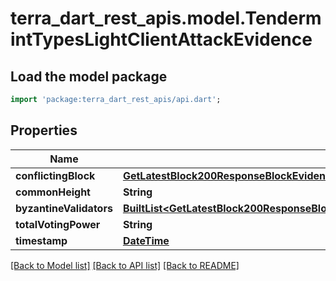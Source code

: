 # terra_dart_rest_apis.model.TendermintTypesLightClientAttackEvidence

## Load the model package
```dart
import 'package:terra_dart_rest_apis/api.dart';
```

## Properties
Name | Type | Description | Notes
------------ | ------------- | ------------- | -------------
**conflictingBlock** | [**GetLatestBlock200ResponseBlockEvidenceEvidenceInnerLightClientAttackEvidenceConflictingBlock**](GetLatestBlock200ResponseBlockEvidenceEvidenceInnerLightClientAttackEvidenceConflictingBlock.md) |  | [optional] 
**commonHeight** | **String** |  | [optional] 
**byzantineValidators** | [**BuiltList&lt;GetLatestBlock200ResponseBlockEvidenceEvidenceInnerLightClientAttackEvidenceConflictingBlockValidatorSetValidatorsInner&gt;**](GetLatestBlock200ResponseBlockEvidenceEvidenceInnerLightClientAttackEvidenceConflictingBlockValidatorSetValidatorsInner.md) |  | [optional] 
**totalVotingPower** | **String** |  | [optional] 
**timestamp** | [**DateTime**](DateTime.md) |  | [optional] 

[[Back to Model list]](../README.md#documentation-for-models) [[Back to API list]](../README.md#documentation-for-api-endpoints) [[Back to README]](../README.md)


